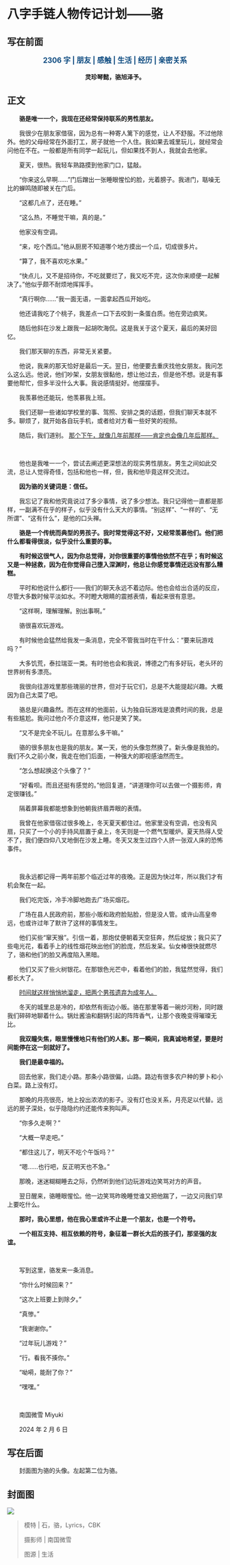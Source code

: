 # 八字手链人物传记计划——骆

## 写在前面

<p style="color:#0f4c81; text-align:center; font-weight:bold; font-size:larger;">2306 字 | 朋友 | 感触 | 生活 | 经历 | 亲密关系</p>

<p style="text-align:center; font-weight:bold;">灵珍琴懿，骆旭泽予。</p>

## 正文

　　**骆是唯一一个，我现在还经常保持联系的男性朋友。**

　　我很少在朋友家借宿，因为总有一种寄人篱下的感觉，让人不舒服。不过他除外。他的父母经常在外面打工，房子就他一个人住。我如果去城里玩儿，就经常会问他在不在。一般都是所有同学一起玩儿，但如果找不到人，我就会去他家。

　　夏天，很热。我轻车熟路摸到他家门口，猛敲。

　　“你来这么早啊……”门后蹭出一张睡眼惺忪的脸，光着膀子。我进门，聒噪无比的蝉鸣随即被关在门后。

　　“这都几点了，还在睡。”

　　“这么热，不睡觉干嘛，真的是。”

　　他家没有空调。

　　“来，吃个西瓜。”他从厨房不知道哪个地方摸出一个瓜，切成很多片。

　　“算了，我不喜欢吃水果。”

　　“快点儿，又不是招待你，不吃就要烂了，我又吃不完，这次你来顺便一起解决了。”他似乎颇不耐烦地挥挥手。

　　“真行啊你……”我一面无语，一面拿起西瓜开始吃。

　　他还请我吃了个桃子，我差点一口下去咬到一条蛋白质。他在旁边疯笑。

　　随后他斜在沙发上跟我一起胡吹海侃。这是我关于这个夏天，最后的美好回忆。

　　我们那天聊的东西，非常无关紧要。

　　他说，我来的那天恰好是最后一天。翌日，他便要去重庆找他女朋友。我问怎么这么远。他说，他们吵架，女朋友很黏他，想让他过去，但是他不想。说是有事要他帮忙，但多半没什么大事。我说感情挺好。他摆摆手。

　　我羡慕他还能玩，他羡慕我上班。

　　我们还聊一些诸如学校里的事、驾照、安排之类的话题，但我们聊天本就不多。聊烦了，就开始各自玩手机，或者给对方看一些好笑的视频。

　　随后，我们道别。 <u>那个下午，就像几年前那样——肯定也会像几年后那样。</u>

<br />

　　他也是我唯一一个，尝试去阐述更深想法的现实男性朋友。男生之间如此交流，总让人觉得奇怪，包括和他也一样，但，我和他毕竟这样交流过。

　　**因为骆的关键词是：信任。**

　　我忘记了我和他究竟说过了多少事情，说了多少想法。我只记得他一直都是那样，一副满不在乎的样子，似乎没有什么天大的事情。“别这样”、“一样的”、“无所谓”、“这有什么”，是他的口头禅。

　　**骆是一个传统而典型的男孩子。我时常觉得这不好，又经常羡慕他们。他们把什么都看得很淡，似乎没什么重要的事。**

　　**有时候这很气人，因为你总觉得，对你很重要的事情他依然不在乎；有时候这又是一种拯救，因为在你觉得自己堕入深渊时，他总让你感觉事情还远没有那么糟糕。**

　　平时和他说什么都行——我们的聊天永远不着边际。他也会给出合适的反应，尽管大多数时候平淡如水。不时瞪大眼睛的震撼表情，看起来很有意思。

　　“这样啊，理解理解。别出事啊。”

　　骆很喜欢玩游戏。

　　有时候他会猛然给我发一条消息，完全不管我当时在干什么：“要来玩游戏吗？”

　　大多饥荒，泰拉瑞亚一类。有时他也会和我说，博德之门有多好玩，老头环的世界树有多漂亮。

　　我很向往游戏里那些瑰丽的世界，但对于玩它们，总是不大能提起兴趣。大概因为自己太菜了吧。

　　骆总是兴趣盎然。而在这样的他面前，认为独自玩游戏是浪费时间的我，总是有些尴尬。我问过他介不介意这样，他只是笑了笑。

　　“又不是完全不玩儿。在意那么多干嘛。”

　　骆的很多朋友也是我的朋友。某一天，他的头像忽然换了。新头像是我拍的。我们不久之前小聚，我走在他们后面，一种强大的即视感油然而生。

　　“怎么想起换这个头像了？”

　　“好看呗。而且还挺有感觉的。”他回复道，“讲道理你可以去做一个摄影师，肯定很赚钱。”

　　隔着屏幕我都能想象到他朝我挤眉弄眼的表情。

　　我曾在他家借宿过很多晚上，冬天夏天都住过。他家里没有空调，也没有风扇，只买了一个小的手持风扇置于桌上，冬天则是一个燃气型暖炉。夏天热得人受不了，我们便四仰八叉地倒在沙发上睡。冬天又发生过四个人挤一张双人床的恐怖事件。

<br />

　　我永远都记得一两年前那个临近过年的夜晚。正是因为快过年，所以我们才有机会聚在一起。

　　我们吃完饭，冷手冷脚地跑去广场买烟花。

　　广场在县人民政府前，那些小贩和政府脸贴脸，但是没人管。或许山高皇帝远，也或许过年了默许了这样的事情发生。

　　他们买些“窜天猴”。引信一着，那炮仗便朝着天空狂奔，然后绽放；我只买了些电光花，看着手上的线性烟花映出他们的脸庞，然后发呆。仙女棒很快就燃尽了，骆和他们的脸又再度陷入黑暗。

　　他们又买了些火树银花。在那银色光芒中，看着他们的脸，我猛然觉得，我们都长大了。

　　<u>时间就这样悄悄地溜走，把两个男孩遗弃为成年人。</u>

　　冬天的城里总是冷的，却依然有街边小贩。骆在那里等着一碗炒河粉，同时跟我们碎碎地聊着什么。锅灶酱油和翻锅引起的阵阵香气，让那个夜晚变得璀璨无比。

　　**我双瞳失焦，眼里慢慢地只有他们的人影。那一瞬间，我真诚地希望，要是时间能停在这一刻就好了。**

　　**我们是最幸福的。**

　　回去他家，我们走小路。那条小路很偏，山路。路边有很多农户种的萝卜和小白菜。路上没有灯。

　　那晚的月亮很亮，地上投出浓浓的影子。没有灯也没关系，月亮足以代替。远远的房子深处，似乎隐隐约约还能传来狗叫声。

　　“你多久走啊？”

　　“大概一早走吧。”

　　“都住这儿了，明天不吃个午饭吗？”

　　“嗯……也行吧，反正明天也不急。”

　　那晚，迷迷糊糊睡去之际，仍然听到他们边玩游戏边笑骂对方的声音。

　　翌日醒来，骆睡眼惺忪。他一边笑骂昨晚睡觉谁又把他踹了，一边又问我们早上要吃什么。

　　**那时，我心里想，他在我心里或许不止是一个朋友，也是一个符号。**

　　**一个相互支持、相互依赖的符号，象征着一群长大后的孩子们，那坚强的友谊。**

<br />

　　写到这里，骆发来一条消息。

　　“你什么时候回来？”

　　“这次上班要上到除夕。”

　　“真惨。”

　　“我谢谢你。”

　　“过年玩儿游戏？”

　　“行。看我不揍你。”

　　“呦嗬，能耐了你？”

　　“嘿嘿。”

<br />

　　南国微雪 Miyuki

　　2024 年 2 月 6 日

## 写在后面

　　封面图为骆的头像。左起第二位为骆。

## 封面图

![](https://raw.githubusercontent.com/TinySnow/GithubImageHosting/main/blog/articles/literature/DSC03612.jpg)

> 模特 | 石，骆，Lyrics，CBK
> 
> 摄影师 | 南国微雪
> 
> 图源 | 生活